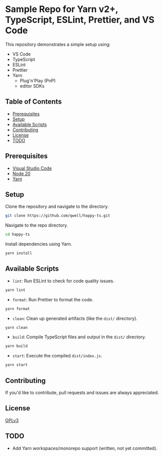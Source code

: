 # Sample Repo for Yarn v2+, TypeScript, ESLint, Prettier, and VS Code

This repository demonstrates a simple setup using:

- VS Code
- TypeScript
- ESLint
- Prettier
- Yarn
  - Plug'n'Play (PnP)
  - editor SDKs

## Table of Contents

- [Prerequisites](#prerequisites)
- [Setup](#setup)
- [Available Scripts](#available-scripts)
- [Contributing](#contributing)
- [License](#license)
- [TODO](#todo)

## Prerequisites

- [Visual Studio Code](https://code.visualstudio.com/)
- [Node 20](https://nodejs.org/)
- [Yarn](https://yarnpkg.com/)

## Setup

Clone the repository and navigate to the directory.

```bash
git clone https://github.com/qwell/happy-ts.git
```

Navigate to the repo directory.

```bash
cd happy-ts
```

Install dependencies using Yarn.

```bash
yarn install
```

## Available Scripts

- `lint`: Run ESLint to check for code quality issues.

```bash
yarn lint
```

- `format`: Run Prettier to format the code.

```bash
yarn format
```

- `clean`: Clean up generated artifacts (like the `dist/` directory).

```bash
yarn clean
```

- `build`: Compile TypeScript files and output in the `dist/` directory.

```bash
yarn build
```

- `start`: Execute the compiled `dist/index.js`.

```bash
yarn start
```

## Contributing

If you'd like to contribute, pull requests and issues are always appreciated.

## License

[GPLv3](https://www.gnu.org/licenses/gpl-3.0.en.html)

## TODO

- Add Yarn workspaces/monorepo support (written, not yet committed).
